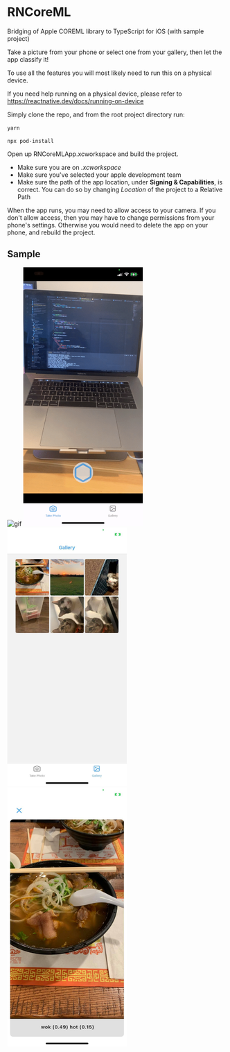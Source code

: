 # RNCoreML

Bridging of Apple COREML library to TypeScript for iOS (with sample project)

Take a picture from your phone or select one from your gallery, then let the app classify it!

To use all the features you will most likely need to run this on a physical device.

If you need help running on a physical device, please refer to
https://reactnative.dev/docs/running-on-device

Simply clone the repo, and from the root project directory run:

```
yarn
```

```
npx pod-install
```

Open up RNCoreMLApp.xcworkspace and build the project.

- Make sure you are on _.xcworkspace_
- Make sure you've selected your apple development team
- Make sure the path of the app location, under **Signing & Capabilities**, is correct. You can do so by changing _Location_ of the project to a Relative Path

When the app runs, you may need to allow access to your camera.
If you don't allow access, then you may have to change permissions from your phone's settings. Otherwise you would need to delete the app on your phone, and rebuild the project.

## Sample

<img src='src/misc/rncoreml.gif' title='Gif' alt='gif' width="276" height="597.33" />
<img src='src/misc/laptop.jpeg' title='Laptop' alt='CaptureScreen' width="276" height="597.33" />
<img src='src/misc/gallery.jpeg' title='GalleryScreen' alt='Gallery' width="276" height="597.33" />
<img src='src/misc/food.jpeg' title='Modal' alt='Food' width="276" height="597.33" />
